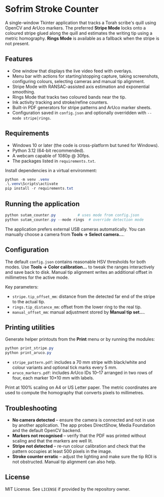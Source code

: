 # Sofrim Stroke Counter

A single-window Tkinter application that tracks a Torah scribe's quill using
OpenCV and ArUco markers.  The preferred **Stripe Mode** locks onto a coloured
stripe glued along the quill and estimates the writing tip using a metric
homography.  **Rings Mode** is available as a fallback when the stripe is not
present.

## Features

- One window that displays the live video feed with overlays.
- Menu bar with actions for starting/stopping capture, taking screenshots,
  configuring colours, selecting cameras and manual tip alignment.
- Stripe Mode with RANSAC-assisted axis estimation and exponential smoothing.
- Rings Mode that tracks two coloured bands near the tip.
- Ink activity tracking and stroke/refine counters.
- Built-in PDF generators for stripe patterns and ArUco marker sheets.
- Configuration saved in `config.json` and optionally overridden with
  `--mode stripe|rings`.

## Requirements

- Windows 10 or later (the code is cross-platform but tuned for Windows).
- Python 3.12 (64-bit recommended).
- A webcam capable of 1080p @ 30fps.
- The packages listed in `requirements.txt`.

Install dependencies in a virtual environment:

```powershell
python -m venv .venv
.\.venv\Scripts\activate
pip install -r requirements.txt
```

## Running the application

```powershell
python sutam_counter.py          # uses mode from config.json
python sutam_counter.py --mode rings  # override detection mode
```

The application prefers external USB cameras automatically.  You can manually
choose a camera from **Tools → Select camera…**.

## Configuration

The default `config.json` contains reasonable HSV thresholds for both modes.
Use **Tools → Color calibration…** to tweak the ranges interactively and save
back to disk.  Manual tip alignment writes an additional offset in millimetres
for the active mode.

Key parameters:

- `stripe.tip_offset_mm`: distance from the detected far end of the stripe to
  the actual tip.
- `rings.tip_distance_mm`: offset from the lower ring to the real tip.
- `manual_offset_mm`: manual adjustment stored by **Manual tip set…**.

## Printing utilities

Generate helper printouts from the **Print** menu or by running the modules:

```powershell
python print_stripe.py
python print_aruco.py
```

- `stripe_pattern.pdf`: includes a 70 mm stripe with black/white and colour
  variants and optional tick marks every 5 mm.
- `aruco_markers.pdf`: includes ArUco IDs 10–17 arranged in two rows of four,
  each marker 10×10 mm with labels.

Print at 100% scaling on A4 or US Letter paper.  The metric coordinates are
used to compute the homography that converts pixels to millimetres.

## Troubleshooting

- **No camera detected** – ensure the camera is connected and not in use by
  another application.  The app probes DirectShow, Media Foundation and the
  default OpenCV backend.
- **Markers not recognised** – verify that the PDF was printed without scaling
  and that the markers are well lit.
- **Stripe not detected** – re-run colour calibration and check that the
  pattern occupies at least 500 pixels in the image.
- **Stroke counter erratic** – adjust the lighting and make sure the tip ROI is
  not obstructed.  Manual tip alignment can also help.

## License

MIT License.  See `LICENSE` if provided by the repository owner.
